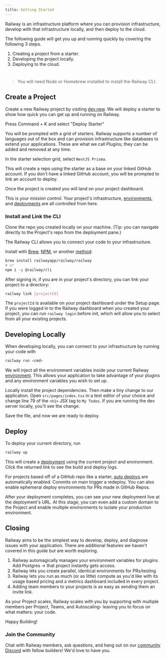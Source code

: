 ```yaml
---
title: Getting Started
---
```


Railway is an infrastructure platform where you can provision infrastructure,
develop with that infrastructure locally, and then deploy to the cloud.

The following guide will get you up and running quickly by covering the following
3 steps.

1. Creating a project from a starter.
2. Developing the project locally.
3. Deploying to the cloud.
#
> You will need Node or Homebrew installed to install the Railway CLI.

## Create a Project

Create a new Railway project by visiting [dev.new](https://dev.new). We will deploy a starter to show how quick you can get up and running on Railway.

Press Command + K and select "Deploy Starter"


You will be prompted with a grid of starters. Railway supports a number of languages out of the box and can provision infrastructure like databases to extend your applications. These are what we call Plugins; they can be added and removed at any time.

In the starter selection grid, select `NextJS Prisma`.

This will create a repo using the starter as a base on your linked GitHub account. If you don't have a linked GitHub account, you will be prompted to link an account to deploy.

Once the project is created you will land on your project dashboard.

This is your _mission control_. Your project's infrastructure, [environments](develop/environments), and [deployments](deploy/railway-up) are all
controlled from here.

### Install and Link the CLI

Clone the repo you created locally on your machine.
(Tip: you can navigate directly to the Project's repo from the deployment pane.)

The Railway CLI allows you to connect your code to your infrastructure.

Install with [Brew](https://brew.sh), [NPM](https://www.npmjs.com/package/@railway/cli), or another [method](develop/cli#install):

```bash
brew install railwayapp/railway/railway
# or
npm i -g @railway/cli
```

After signing in, if you are in your project's directory, you can link your project to a directory:

```bash
railway link [projectId]
```

The `projectId` is available on your project dashboard under the Setup page. If you were logged in to
the Railway dashboard when you created your project, you can run `railway login`
before init, which will allow you to select from all your existing projects.

## Developing Locally

When developing locally, you can connect to your infrastructure by running your
code with

```bash
railway run <cmd>
```

We will inject all the environment variables inside your current Railway
[environment](develop/environments). This allows your application to take advantage of your plugins and any environment variables you wish to set up.


Locally install the project dependencies. Then make a tiny change to our application. Open `src/pages/index.tsx` in a text editor of your choice and change line 79 of the `<h1>` JSX tag to `My Todos`. If you are running the dev server locally, you'll see the change.

Save the file, and now we are ready to deploy.

## Deploy

To deploy your current directory, run

```bash
railway up
```

This will create a [deployment](deploy/railway-up) using the current project and
environment. Click the returned link to see the build and deploy logs.

For projects based off of a GitHub repo like a starter, [auto deploys](deploy/github-triggers) are automatically enabled. Commits on main trigger a redeploy. You can also enable ephemeral deploy environments for PRs made in GitHub Repos.

After your deployment completes, you can see your new deployment live at the deployment's URL. At this stage, you can even add a custom domain to the Project and enable multiple environments to isolate your production environment.

## Closing

Railway aims to be the simplest way to develop, deploy, and diagnose issues with your application. There are additional features we haven't covered in this guide but are worth exploring.

1. Railway automagically manages your environment variables for plugins. Add Postgres -> that project instantly gets access.
2. Railway lets you create parallel, identical environments for PRs/testing
3. Railway lets you run as much (or as little) compute as you'd like with its usage based pricing and a metrics dashboard included in every project.
4. Adding team members to your projects is as easy as sending them an invite link.

As your Project scales, Railway scales with you by supporting with multiple members per Project, Teams, and Autoscaling- leaving you to focus on what matters: your code.

Happy Building!

### Join the Community

Chat with Railway members, ask questions, and hang out on our [community Discord](https://discord.gg/xAm2w6g) with fellow builders! We'd love to have you.
